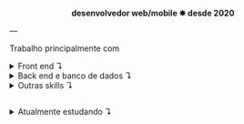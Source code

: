 <!-- <div align="left">
  <img height="180em" src="https://github-readme-stats.vercel.app/api/top-langs/?username=lucasthalless&layout=compact&langs_count=7&theme=midnight-purple"/>
</div> -->
<!-- [English](./README_en.md) 👈 -->

<!-- <div align="center">𓆝 𓆟 𓆞 𓆝 𓆟 𓆞 𓆝 𓆟 𓆞 𓆝 𓆟 𓆞 𓆝 𓆟 𓆞 𓆝 𓆟</div> -->

<br>

<div align="center"><strong>desenvolvedor web/mobile ✸ desde 2020 </strong></div>

—

 Trabalho principalmente com

<details> 
<summary> Front end ↴</summary>
<br>

![](https://img.shields.io/badge/React%20(Hooks,%20Context)-black?style=for-the-badge&logo=react) ![TypeScript](https://img.shields.io/badge/typescript-black.svg?style=for-the-badge&logo=typescript&logoColor=%23007ACC)
![HTML5](https://img.shields.io/badge/html5-black.svg?style=for-the-badge&logo=html5&logoColor=%23E34F26) ![CSS3](https://img.shields.io/badge/css3-black.svg?style=for-the-badge&logo=css3&logoColor=%231572B6) ![TailwindCSS](https://img.shields.io/badge/tailwindcss-black.svg?style=for-the-badge&logo=tailwind-css&logoColor=%2338B2AC) ![SASS](https://img.shields.io/badge/SASS-black.svg?style=for-the-badge&logo=SASS&logoColor=hotpink)
![Jest](https://img.shields.io/badge/-jest-black?style=for-the-badge&logo=jest&logoColor=%23C21325) ![Testing-Library](https://img.shields.io/badge/-TestingLibrary-black?style=for-the-badge&logo=testing-library&logoColor=%23E33332)

</details>

<details> 
<summary> Back end e banco de dados ↴</summary>
<br>

![NodeJS](https://img.shields.io/badge/node.js-black?style=for-the-badge&logo=node.js&logoColor=6DA55F) ![PHP](https://img.shields.io/badge/php-black.svg?style=for-the-badge&logo=php&logoColor=%23777BB4) ![GraphQL](https://img.shields.io/badge/-GraphQL-black?style=for-the-badge&logo=graphql&logoColor=E10098) ![Postgres](https://img.shields.io/badge/postgres-black.svg?style=for-the-badge&logo=postgresql&logoColor=%23316192) ![MySQL](https://img.shields.io/badge/mysql-black.svg?style=for-the-badge&logo=mysql&logoColor=%2300f) ![Swagger](https://img.shields.io/badge/-Swagger-black?style=for-the-badge&logo=swagger&logoColor=%23Clojure) ![Jest](https://img.shields.io/badge/-jest-black?style=for-the-badge&logo=jest&logoColor=%23C21325)

</details>

<details> 
<summary> Outras skills ↴</summary>
<br>

![](https://img.shields.io/badge/Git%20(Github,%20Gitlab,%20GitFlow)-black?style=for-the-badge&logo=git) ![Docker](https://img.shields.io/badge/docker-black.svg?style=for-the-badge&logo=docker&logoColor=%230db7ed) ![Figma](https://img.shields.io/badge/figma-black.svg?style=for-the-badge&logo=figma&logoColor=%23F24E1E) ![Bootstrap](https://img.shields.io/badge/bootstrap-black.svg?style=for-the-badge&logo=bootstrap&logoColor=%238511FA) ![Apollo-GraphQL](https://img.shields.io/badge/-ApolloGraphQL-black?style=for-the-badge&logo=apollo-graphql&logoColor=311C87) ![Prisma](https://img.shields.io/badge/Prisma-black?style=for-the-badge&logo=Prisma&logoColor=3982CE)

</details>

  ##

<details> 
<summary> Atualmente estudando ↴</summary>
<br>

![](https://img.shields.io/badge/nextjs-black?style=for-the-badge&logo=vercel) ![Laravel](https://img.shields.io/badge/laravel-black.svg?style=for-the-badge&logo=laravel&logoColor=%23FF2D20) ![Vue.js](https://img.shields.io/badge/vuejs-black.svg?style=for-the-badge&logo=vuedotjs&logoColor=%234FC08D) ![NestJS](https://img.shields.io/badge/nestjs-black.svg?style=for-the-badge&logo=nestjs&logoColor=%23E0234E) ![Redux](https://img.shields.io/badge/redux-black.svg?style=for-the-badge&logo=redux&logoColor=%23593d88)

</details>

<br>

  <!-- ## -->
 
<!-- <div align="left">
  <a target="_blank" href="https://www.linkedin.com/in/lucastds/"><img height="30em" src="https://img.shields.io/badge/LinkedIn-000000?style=for-the-badge&logo=linkedin&logoColor=white" /></a>
  
</div> -->

<!-- <br> -->

<!-- <div align="center">𓆝 𓆟 𓆞 𓆝 𓆟 𓆞 𓆝 𓆟 𓆞 𓆝 𓆟 𓆞 𓆝 𓆟 𓆞 𓆝 𓆟</div> -->